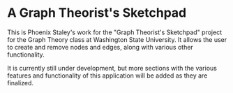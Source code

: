 # A Graph Theorist's Sketchpad

This is Phoenix Staley's work for the "Graph Theorist's Sketchpad" project for the Graph Theory class at Washington State University. It allows the user to create and remove nodes and edges, along with various other functionality.

It is currently still under development, but more sections with the various features and functionality of this application will be added as they are finalized.